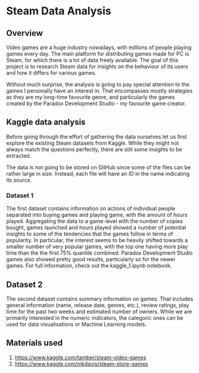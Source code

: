 # Steam Data Analysis
## Overview
Video games are a huge industry nowadays, with millions of people playing games every day. The main platform for distributing games made for PC is Steam, for which there is a lot of data freely available. The goal of this project is to research Steam data for insights on the behaviour of its users and how it differs for various games.

Without much surprise, the analysis is going to pay special attention to the games I personally have an interest in. That encompasses mostly strategies as they are my long-time favourite genre, and particularly the games created by the Paradox Development Studio - my favourite game creator.

## Kaggle data analysis
Before going through the effort of gathering the data ourselves let us first explore the existing Steam datasets from Kaggle. While they might not always match the questions perfectly, there are still some insights to be extracted.

The data is not going to be stored on GitHub since some of the files can be rather large in size. Instead, each file will have an ID in the name indicating its source.

### Dataset 1
The first dataset contains information on actions of individual people separated into buying games and playing game, with the amount of hours played. Aggregating the data to a game-level with the number of copies bought, games launched and hours played showed a number of potential insights to some of the tendencies that the games follow in terms of popularity. In particular, the interest seems to be heavily shifted towards a smaller number of very popular games, with the top one having more play time than the the first 75% quantile combined. Paradox Development Studio games also showed pretty good results, particularly so for the newer games. For full information, check out the kaggle_1.ipynb notebook.

## Dataset 2
The second dataset contains summary information on games. That includes general information (name, release date, genres, etc.), review ratings, play time for the past two weeks and estimated number of owners. While we are primarily interested in the numeric indicators, the categoric ones can be used for data visualisations or Machine Learning models.

## Materials used
1. https://www.kaggle.com/tamber/steam-video-games
2. https://www.kaggle.com/nikdavis/steam-store-games